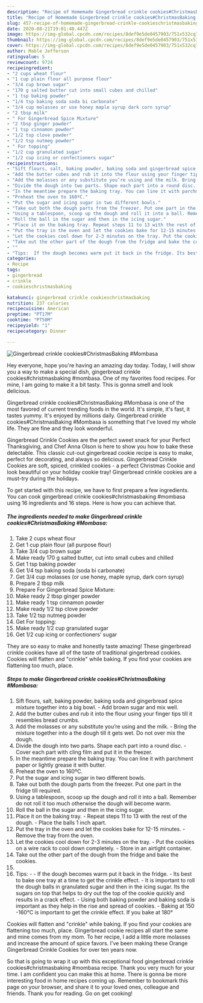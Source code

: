 ```yaml
---
description: "Recipe of Homemade Gingerbread crinkle cookies#ChristmasBaking #Mombasa"
title: "Recipe of Homemade Gingerbread crinkle cookies#ChristmasBaking #Mombasa"
slug: 457-recipe-of-homemade-gingerbread-crinkle-cookieschristmasbaking-mombasa
date: 2020-08-21T19:01:40.447Z
image: https://img-global.cpcdn.com/recipes/8def9e5de0457903/751x532cq70/gingerbread-crinkle-cookieschristmasbaking-mombasa-recipe-main-photo.jpg
thumbnail: https://img-global.cpcdn.com/recipes/8def9e5de0457903/751x532cq70/gingerbread-crinkle-cookieschristmasbaking-mombasa-recipe-main-photo.jpg
cover: https://img-global.cpcdn.com/recipes/8def9e5de0457903/751x532cq70/gingerbread-crinkle-cookieschristmasbaking-mombasa-recipe-main-photo.jpg
author: Mable Jefferson
ratingvalue: 5
reviewcount: 9724
recipeingredient:
- "2 cups wheat flour"
- "1 cup plain flour all purpose flour"
- "3/4 cup brown sugar"
- "170 g salted butter cut into small cubes and chilled"
- "1 tsp baking powder"
- "1/4 tsp baking soda soda bi carbonate"
- "3/4 cup molasses or use honey maple syrup dark corn syrup"
- "2 tbsp milk"
- " For Gingerbread Spice Mixture"
- "2 tbsp ginger powder"
- "1 tsp cinnamon powder"
- "1/2 tsp clove powder"
- "1/2 tsp nutmeg powder"
- " For topping"
- "1/2 cup granulated sugar"
- "1/2 cup icing or confectioners sugar"
recipeinstructions:
- "Sift flours, salt, baking powder, baking soda and gingerbread spice mixture together into a big bowl. Add brown sugar and mix well."
- "Add the butter cubes and rub it into the flour using your finger tips till it resembles bread crumbs."
- "Add the molasses or any substitute you’re using and the milk. Bring the mixture together into a the dough till it gets wet. Do not over mix the dough."
- "Divide the dough into two parts. Shape each part into a round disc.  Cover each part with cling film and put it in the freezer."
- "In the meantime prepare the baking tray. You can line it with parchment paper or lightly grease it with butter."
- "Preheat the oven to 160ºC."
- "Put the sugar and icing sugar in two different bowls."
- "Take out both the dough parts from the freezer. Put one part in the fridge till required."
- "Using a tablespoon, scoop up the dough and roll it into a ball. Remember do not roll it too much otherwise the dough will become warm."
- "Roll the ball in the sugar and then in the icing sugar."
- "Place it on the baking tray. Repeat steps 11 to 13 with the rest of the dough.  Place the balls 1 inch apart."
- "Put the tray in the oven and let the cookies bake for 12-15 minutes. Remove the tray from the oven."
- "Let the cookies cool down for 2-3 minutes on the tray. Put the cookies on a wire rack to cool down completely. Store in an airtight container."
- "Take out the other part of the dough from the fridge and bake the cookies."
- ""
- "Tips:  If the dough becomes warm put it back in the fridge. Its best to bake one tray at a time to get the crinkle effect. It is important to roll the dough balls in granulated sugar and then in the icing sugar. Its the sugars on top that helps to dry out the top of the cookie quickly and results in a crack effect. Using both baking powder and baking soda is important as they help in the rise and spread of cookies.  Baking at 150 -160°C is important to get the crinkle effect. If you bake at 180°"
categories:
- Recipe
tags:
- gingerbread
- crinkle
- cookieschristmasbaking

katakunci: gingerbread crinkle cookieschristmasbaking 
nutrition: 237 calories
recipecuisine: American
preptime: "PT17M"
cooktime: "PT50M"
recipeyield: "1"
recipecategory: Dinner

---
```



![Gingerbread crinkle cookies#ChristmasBaking #Mombasa](https://img-global.cpcdn.com/recipes/8def9e5de0457903/751x532cq70/gingerbread-crinkle-cookieschristmasbaking-mombasa-recipe-main-photo.jpg)

Hey everyone, hope you're having an amazing day today. Today, I will show you a way to make a special dish, gingerbread crinkle cookies#christmasbaking #mombasa. One of my favorites food recipes. For mine, I am going to make it a bit tasty. This is gonna smell and look delicious.

Gingerbread crinkle cookies#ChristmasBaking #Mombasa is one of the most favored of current trending foods in the world. It's simple, it's fast, it tastes yummy. It's enjoyed by millions daily. Gingerbread crinkle cookies#ChristmasBaking #Mombasa is something that I've loved my whole life. They are fine and they look wonderful.

Gingerbread Crinkle Cookies are the perfect sweet snack for your Perfect Thanksgiving, and Chef Anna Olson is here to show you how to bake these delectable. This classic cut-out gingerbread cookie recipe is easy to make, perfect for decorating, and always so delicious. Gingerbread Crinkle Cookies are soft, spiced, crinkled cookies - a perfect Christmas Cookie and look beautiful on your holiday cookie tray! Gingerbread crinkle cookies are a must-try during the holidays.


To get started with this recipe, we have to first prepare a few ingredients. You can cook gingerbread crinkle cookies#christmasbaking #mombasa using 16 ingredients and 16 steps. Here is how you can achieve that.

<!--inarticleads1-->

##### The ingredients needed to make Gingerbread crinkle cookies#ChristmasBaking #Mombasa:

1. Take 2 cups wheat flour
1. Get 1 cup plain flour (all purpose flour)
1. Take 3/4 cup brown sugar
1. Make ready 170 g salted butter, cut into small cubes and chilled
1. Get 1 tsp baking powder
1. Get 1/4 tsp baking soda (soda bi carbonate)
1. Get 3/4 cup molasses (or use honey, maple syrup, dark corn syrup)
1. Prepare 2 tbsp milk
1. Prepare  For Gingerbread Spice Mixture:
1. Make ready 2 tbsp ginger powder
1. Make ready 1 tsp cinnamon powder
1. Make ready 1/2 tsp clove powder
1. Take 1/2 tsp nutmeg powder
1. Get  For topping:
1. Make ready 1/2 cup granulated sugar
1. Get 1/2 cup icing or confectioners’ sugar


They are so easy to make and honestly taste amazing! These gingerbread crinkle cookies have all of the taste of traditional gingerbread cookies. Cookies will flatten and &#34;crinkle&#34; while baking. If you find your cookies are flattening too much, place. 

<!--inarticleads2-->

##### Steps to make Gingerbread crinkle cookies#ChristmasBaking #Mombasa:

1. Sift flours, salt, baking powder, baking soda and gingerbread spice mixture together into a big bowl. - Add brown sugar and mix well.
1. Add the butter cubes and rub it into the flour using your finger tips till it resembles bread crumbs.
1. Add the molasses or any substitute you’re using and the milk. - Bring the mixture together into a the dough till it gets wet. Do not over mix the dough.
1. Divide the dough into two parts. Shape each part into a round disc.  - Cover each part with cling film and put it in the freezer.
1. In the meantime prepare the baking tray. You can line it with parchment paper or lightly grease it with butter.
1. Preheat the oven to 160ºC.
1. Put the sugar and icing sugar in two different bowls.
1. Take out both the dough parts from the freezer. Put one part in the fridge till required.
1. Using a tablespoon, scoop up the dough and roll it into a ball. Remember do not roll it too much otherwise the dough will become warm.
1. Roll the ball in the sugar and then in the icing sugar.
1. Place it on the baking tray. - Repeat steps 11 to 13 with the rest of the dough.  - Place the balls 1 inch apart.
1. Put the tray in the oven and let the cookies bake for 12-15 minutes. - Remove the tray from the oven.
1. Let the cookies cool down for 2-3 minutes on the tray. - Put the cookies on a wire rack to cool down completely. - Store in an airtight container.
1. Take out the other part of the dough from the fridge and bake the cookies.
1. 
1. Tips: -  - If the dough becomes warm put it back in the fridge. - Its best to bake one tray at a time to get the crinkle effect. - It is important to roll the dough balls in granulated sugar and then in the icing sugar. Its the sugars on top that helps to dry out the top of the cookie quickly and results in a crack effect. - Using both baking powder and baking soda is important as they help in the rise and spread of cookies.  - Baking at 150 -160°C is important to get the crinkle effect. If you bake at 180°


Cookies will flatten and &#34;crinkle&#34; while baking. If you find your cookies are flattening too much, place. Gingerbread cookie recipes all start the same and mine comes from my mom. To her recipe, I add a little more molasses and increase the amount of spice favors. I&#39;ve been making these Orange Gingerbread Crinkle Cookies for over ten years now. 

So that is going to wrap it up with this exceptional food gingerbread crinkle cookies#christmasbaking #mombasa recipe. Thank you very much for your time. I am confident you can make this at home. There is gonna be more interesting food in home recipes coming up. Remember to bookmark this page on your browser, and share it to your loved ones, colleague and friends. Thank you for reading. Go on get cooking!
